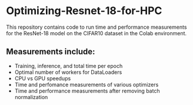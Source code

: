 # Optimizing-Resnet-18-for-HPC
This repository contains code to run time and performance measurements for the ResNet-18 model on the CIFAR10 dataset in the Colab environment.
## Measurements include:
  - Training, inference, and total time per epoch
  - Optimal number of workers for DataLoaders
  - CPU vs GPU speedups
  - Time and perfomance measurements of various optimizers
  - Time and performance measurements after removing batch normalization
  
